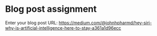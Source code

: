 # Blog post assignment

Enter your blog post URL: https://medium.com/@johnhpharmd/hey-siri-why-is-artificial-intelligence-here-to-stay-a361a1d96ecc
